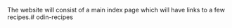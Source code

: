 The website will consist of a main index page which will have links to a few recipes.# odin-recipes
